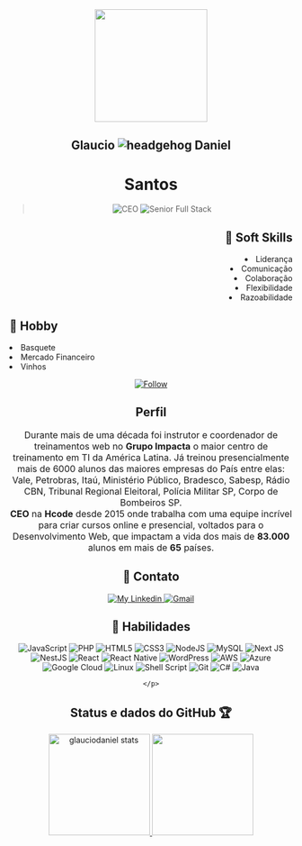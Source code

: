 <div align="center">
  <img align="center" src="https://user-images.githubusercontent.com/85960784/122116051-83ffd900-cdfb-11eb-969f-b419d5ddf521.png" style="width:200px; height:200px; border: 50px; max-width:100%;">
  <h2>Glaucio <img alt="headgehog" src="https://user-images.githubusercontent.com/61317250/118311580-7ab2e200-b4c6-11eb-98f5-0495e8e5a7cc.gif"> Daniel</h2>
  <h1> Santos</h1>
<blockquote><img alt="CEO" src="https://img.shields.io/badge/-CEO%20em%20Hcode-6633cc?style=flat-square&amp;logoColor=white&amp;color=555555"> <img alt="Senior Full Stack" src="https://img.shields.io/badge/-Senior%20Full%20Stack-6633cc?style=flat-square&amp;logo=Polymer-Project&amp;logoColor=white&amp;color=555555"></blockquote>
  
<div align="right">
  <h2>🎯 Soft Skills</h2>
    <li>Liderança</li>
    <li>Comunicação</li>
    <li>Colaboração</li>
    <li>Flexibilidade</li>
    <li>Razoabilidade</li>
</div>
 <div align="left">
  <h2>🏀 Hobby</h2>
    <li>Basquete</li>
    <li>Mercado Financeiro</li>
    <li>Vinhos</li>
</div>
</div>
<p align="center">
    <div align="center">
        <a href="https://github.com/glauciodaniel?tab=followers">
            <img align="center" alt="Follow" src="https://img.shields.io/github/followers/glauciodaniel?style=flat-square&amp;logo=github&amp;label=Followers&amp;color=9e7d57">
        </a>
    </div>
</p>

<div align="center">
    <h2>Perfil</h2>
    <p style="font-size: 16px;">
    Durante mais de uma década foi instrutor e coordenador de treinamentos web no <b>Grupo Impacta</b> o maior centro de treinamento em TI da América Latina. Já treinou presencialmente mais de 6000 alunos das maiores empresas do País entre elas: Vale, Petrobras, Itaú, Ministério Público, Bradesco, Sabesp, Rádio CBN, Tribunal Regional Eleitoral, Polícia Militar SP, Corpo de Bombeiros SP.<br><b>CEO</b> na <b>Hcode</b> desde 2015 onde trabalha com uma equipe incrível para criar cursos online e presencial, voltados para o Desenvolvimento Web, que impactam a vida dos mais de <b>83.000</b> alunos em mais de <b>65</b> países.
    </p>
</div>

<div align="center">
    <h2>📡 Contato</h2>
</div>
<p align="center">
    </a>
    <a href="https://www.linkedin.com/in/glauciodaniel/">
        <img alt="My Linkedin" src="https://img.shields.io/static/v1?style=flat-square&logo=linkedin&label=Linkedin&message=glauciodaniel&color=FF7704">
    </a>
    <a href="mailto:glaucio@hcode.com.br">
        <img alt="Gmail" src="https://img.shields.io/static/v1?style=flat-square&logo=gmail&label=Gmail&message=glaucio@hcode.com.br&color=FF7704">
    </a>
</p>

<div align="center">
    <h2>📑 Habilidades</h2>
    <p align="center">
      <img alt="JavaScript" src="https://img.shields.io/badge/javascript-%23323330.svg?style=for-the-badge&logo=javascript&logoColor=%23F7DF1E"/>
      <img alt="PHP" src="https://img.shields.io/badge/php-%23777BB4.svg?style=for-the-badge&logo=php&logoColor=white"/>
      <img alt="HTML5" src="https://img.shields.io/badge/html5-%23E34F26.svg?style=for-the-badge&logo=html5&logoColor=white"/>
      <img alt="CSS3" src="https://img.shields.io/badge/css3-%231572B6.svg?style=for-the-badge&logo=css3&logoColor=white"/>
      <img alt="NodeJS" src="https://img.shields.io/badge/node.js-%2343853D.svg?style=for-the-badge&logo=node-dot-js&logoColor=white"/>
      <img alt="MySQL" src="https://img.shields.io/badge/mysql-%2300f.svg?style=for-the-badge&logo=mysql&logoColor=white"/>
      <img alt="Next JS" src="https://img.shields.io/badge/nextjs-%23000000.svg?style=for-the-badge&logo=next.js&logoColor=white"/>
      <img alt="NestJS" src="https://img.shields.io/badge/nestjs-%23E0234E.svg?style=for-the-badge&logo=nestjs&logoColor=white" />
      <img alt="React" src="https://img.shields.io/badge/react-%2320232a.svg?style=for-the-badge&logo=react&logoColor=%2361DAFB"/>
      <img alt="React Native" src="https://img.shields.io/badge/react_native-%2320232a.svg?style=for-the-badge&logo=react&logoColor=%2361DAFB"/>
      <img alt="WordPress" src="https://img.shields.io/badge/WordPress-%23117AC9.svg?style=for-the-badge&logo=WordPress&logoColor=white"/>
      <img alt="AWS" src="https://img.shields.io/badge/AWS-%23FF9900.svg?style=for-the-badge&logo=amazon-aws&logoColor=white"/>
      <img alt="Azure" src="https://img.shields.io/badge/azure-%230072C6.svg?style=for-the-badge&logo=azure-devops&logoColor=white"/>
      <img alt="Google Cloud" src="https://img.shields.io/badge/GoogleCloud-%234285F4.svg?style=for-the-badge&logo=google-cloud&logoColor=white"/>
      <img alt="Linux" src="https://img.shields.io/badge/Linux-FCC624?style=for-the-badge&logo=linux&logoColor=black">
      <img alt="Shell Script" src="https://img.shields.io/badge/shell_script-%23121011.svg?style=for-the-badge&logo=gnu-bash&logoColor=white"/>
      <img alt="Git" src="https://img.shields.io/badge/git-%23F05033.svg?style=for-the-badge&logo=git&logoColor=white"/>
      <img alt="C#" src="https://img.shields.io/badge/c%23-%23239120.svg?style=for-the-badge&logo=c-sharp&logoColor=white"/>
      <img alt="Java" src="https://img.shields.io/badge/java-%23ED8B00.svg?style=for-the-badge&logo=java&logoColor=white"/>
      
    </p>
</div>

<div align="center">
    <h2>Status e dados do GitHub 🏆</h2>
</div>

<p align="center">
  <a href="https://github.com/guilhermedsribeiro/">
    <img height="180em" alt="glauciodaniel stats" src="https://github-readme-stats.vercel.app/api?username=glauciodaniel&show_icons=true&bg_color=DEG,555555,9e7d57&theme=react" style="max-width:100%;">
    <img height="180em" src="https://github-readme-stats.vercel.app/api/top-langs/?username=glauciodaniel&layout=compact&theme=react&line_height=27&bg_color=DEG,555555,9e7d57" style="max-width:100%;">
  </a>
</p>

